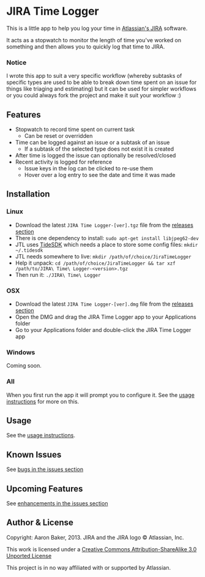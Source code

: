 # JIRA Time Logger #

This is a little app to help you log your time in [Atlassian's JIRA](https://www.atlassian.com/software/jira) software.

It acts as a stopwatch to monitor the length of time you've worked on something and then allows you to quickly log that time to JIRA.

### Notice ###
I wrote this app to suit a very specific workflow (whereby subtasks of specific types are used to be able to break down time spent on an issue for things like triaging and estimating) but it can be used for simpler workflows or you could always fork the project and make it suit your workflow :)

## Features ##
* Stopwatch to record time spent on current task
    + Can be reset or overridden
* Time can be logged against an issue or a subtask of an issue
    + If a subtask of the selected type does not exist it is created
* After time is logged the issue can optionally be resolved/closed
* Recent activity is logged for reference
    + Issue keys in the log can be clicked to re-use them
    + Hover over a log entry to see the date and time it was made

## Installation ##
### Linux ###
* Download the latest `JIRA Time Logger-[ver].tgz` file from the [releases section](https://github.com/Lilchef/jira-time-logger/releases)
* There is one dependency to install: `sudo apt-get install libjpeg62-dev`
* JTL uses [TideSDK](http://www.tidesdk.org/) which needs a place to store some config files: `mkdir ~/.tidesdk`
* JTL needs somewhere to live: `mkdir /path/of/choice/JiraTimeLogger`
* Help it unpack: `cd /path/of/choice/JiraTimeLogger && tar xzf /path/to/JIRA\ Time\ Logger-<version>.tgz`
* Then run it: `./JIRA\ Time\ Logger`

### OSX ###
* Download the latest `JIRA Time Logger-[ver].dmg` file from the [releases section](https://github.com/Lilchef/jira-time-logger/releases)
* Open the DMG and drag the JIRA Time Logger app to your Applications folder
* Go to your Applications folder and double-click the JIRA Time Logger app

### Windows ###
Coming soon.

### All ###
When you first run the app it will prompt you to configure it. See the [usage instructions](https://github.com/Lilchef/jira-time-logger/wiki/Usage-instructions) for more on this.

## Usage ##
See the [usage instructions](https://github.com/Lilchef/jira-time-logger/wiki/Usage-instructions).

## Known Issues ##
See [bugs in the issues section](https://github.com/Lilchef/jira-time-logger/issues?labels=bug&page=1&state=open)

## Upcoming Features ##
See [enhancements in the issues section](https://github.com/Lilchef/jira-time-logger/issues?labels=enhancement&page=1&state=open)

## Author & License ##
Copyright: Aaron Baker, 2013. JIRA and the JIRA logo &copy; Atlassian, Inc.

This work is licensed under a [Creative Commons Attribution-ShareAlike 3.0 Unported License](http://creativecommons.org/licenses/by-sa/3.0/)

This project is in no way affiliated with or supported by Atlassian.
